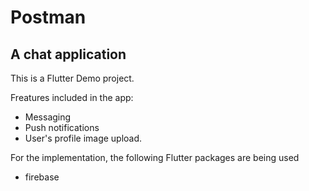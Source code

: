 # Postman
## A chat application

This is a Flutter Demo project.


Freatures included in the app:
- Messaging
- Push notifications
- User's profile image upload.

For the implementation, the following Flutter packages are being used
- firebase 
